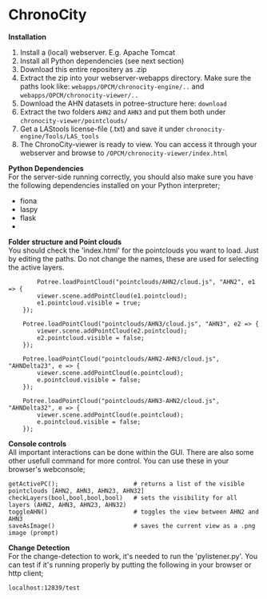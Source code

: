 # ChronoCity

__Installation__  
1. Install a (local) webserver. E.g. Apache Tomcat
2. Install all Python dependencies (see next section)
3. Download this entire repositery as .zip
4. Extract the zip into your webserver-webapps directory. Make sure the paths look like: <code>webapps/OPCM/chronocity-engine/..</code> and <code>webapps/OPCM/chronocity-viewer/..</code>
5. Download the AHN datasets in potree-structure here: <code>download</code>
6. Extract the two folders <code>AHN2</code> and <code>AHN3</code> and put them both under <code>chronocity-viewer/pointclouds/</code>
7. Get a LAStools license-file (.txt) and save it under <code>chronocity-engine/Tools/LAS_tools</code>
8. The ChronoCity-viewer is ready to view. You can access it through your webserver and browse to <code>/OPCM/chronocity-viewer/index.html</code>

__Python Dependencies__  
For the server-side running correctly, you should also make sure you have the following dependencies installed on your Python interpreter;  
- fiona
- laspy
- flask
- 







__Folder structure and Point clouds__   
You should check the 'index.html' for the pointclouds you want to load. Just by editing the paths. Do not change the names, these are used for selecting the active layers.

            Potree.loadPointCloud("pointclouds/AHN2/cloud.js", "AHN2", e1 => {
			viewer.scene.addPointCloud(e1.pointcloud);
			e1.pointcloud.visible = true;
		});
		
		Potree.loadPointCloud("pointclouds/AHN3/cloud.js", "AHN3", e2 => {
			viewer.scene.addPointCloud(e2.pointcloud);
			e2.pointcloud.visible = false;
		});

		Potree.loadPointCloud("pointclouds/AHN2-AHN3/cloud.js", "AHNDelta23", e => {
			viewer.scene.addPointCloud(e.pointcloud);
			e.pointcloud.visible = false;
		});

		Potree.loadPointCloud("pointclouds/AHN3-AHN2/cloud.js", "AHNDelta32", e => {
			viewer.scene.addPointCloud(e.pointcloud);
			e.pointcloud.visible = false;
		});  
    
__Console controls__  
All important interactions can be done within the GUI. There are also some other usefull command for more control. You can use these in your browser's webconsole;  

    getActivePC();                     # returns a list of the visible pointclouds [AHN2, AHN3, AHN23, AHN32]
    checkLayers(bool,bool,bool,bool)   # sets the visibility for all layers (AHN2, AHN3, AHN23, AHN32)
    toggleAHN()                        # toggles the view between AHN2 and AHN3
    saveAsImage()                      # saves the current view as a .png image (prompt)
    
__Change Detection__  
For the change-detection to work, it's needed to run the 'pylistener.py'. You can test if it's running properly by putting the following in your browser or http client;  
    
    localhost:12839/test
